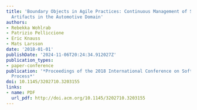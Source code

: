 ```yaml
---
title: 'Boundary Objects in Agile Practices: Continuous Management of Systems Engineering
  Artifacts in the Automotive Domain'
authors:
- Rebekka Wohlrab
- Patrizio Pelliccione
- Eric Knauss
- Mats Larsson
date: '2018-01-01'
publishDate: '2024-11-06T20:24:34.912027Z'
publication_types:
- paper-conference
publication: '*Proceedings of the 2018 International Conference on Software and System
  Process*'
doi: 10.1145/3202710.3203155
links:
- name: PDF
  url_pdf: http://doi.acm.org/10.1145/3202710.3203155
---
```

